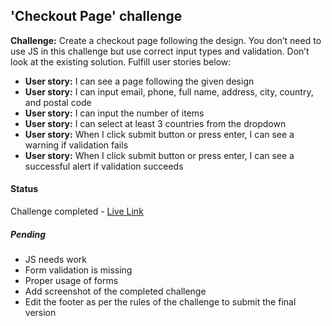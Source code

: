 ## 'Checkout Page' challenge

**Challenge:** Create a checkout page following the design. You don’t need to use JS in this challenge but use correct input types and validation. Don’t look at the existing solution. Fulfill user stories below:

- **User story:** I can see a page following the given design
- **User story:** I can input email, phone, full name, address, city, country, and postal code
- **User story:** I can input the number of items
- **User story:** I can select at least 3 countries from the dropdown
- **User story:** When I click submit button or press enter, I can see a warning if validation fails
- **User story:** When I click submit button or press enter, I can see a successful alert if validation succeeds

#### Status
Challenge completed  - [Live Link](https://dev-challenges-io.vimo.vercel.app/responsive_web_developer/checkout-page)

##### Pending 
- JS needs work
- Form validation is missing
- Proper usage of forms
- Add screenshot of the completed challenge
- Edit the footer as per the rules of the challenge to submit the final version
